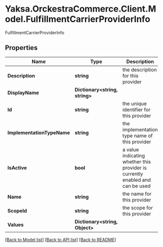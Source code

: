 # Yaksa.OrckestraCommerce.Client.Model.FulfillmentCarrierProviderInfo
FulfillmentCarrierProviderInfo

## Properties

Name | Type | Description | Notes
------------ | ------------- | ------------- | -------------
**Description** | **string** | the description for this provider | [optional] 
**DisplayName** | **Dictionary&lt;string, string&gt;** |  | [optional] 
**Id** | **string** | the unique identifier for this provider | [optional] 
**ImplementationTypeName** | **string** | the implementation type name of this provider | [optional] 
**IsActive** | **bool** | a value indicating whether this provider is currently enabled and can be used | [optional] 
**Name** | **string** | the name for this provider | [optional] 
**ScopeId** | **string** | the scope for this provider | [optional] 
**Values** | **Dictionary&lt;string, Object&gt;** |  | [optional] 

[[Back to Model list]](../README.md#documentation-for-models) [[Back to API list]](../README.md#documentation-for-api-endpoints) [[Back to README]](../README.md)

